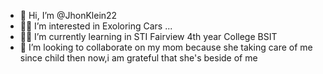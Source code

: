 - 👋 Hi, I’m @JhonKlein22
- 👀🚗 I’m interested in Exoloring Cars ...
- 🌱🏫 I’m currently learning in STI Fairview 4th year College BSIT
- 💞️ I’m looking to collaborate on my mom because she taking care of me since child then now,i am grateful that she's beside of me


<!---
JhonKlein22/JhonKlein22 is a ✨ special ✨ repository because its `README.md` (this file) appears on your GitHub profile.
You can click the Preview link to take a look at your changes.
--->
